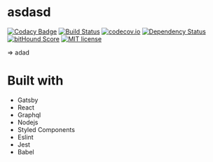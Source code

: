 # asdasd

[![Codacy Badge](https://api.codacy.com/project/badge/Grade/0b3a917c0cb9433cb12eec33b989c723)](https://www.codacy.com/app/angeloocana/angeloocana?utm_source=github.com&utm_medium=referral&utm_content=angeloocana/angeloocana&utm_campaign=badger)
[![Build Status](https://travis-ci.org/angeloocana/angeloocana.svg)](https://travis-ci.org/angeloocana/angeloocana)
[![codecov.io](http://codecov.io/github/angeloocana/angeloocana/coverage.svg)](http://codecov.io/github/angeloocana/angeloocana)
[![Dependency Status](https://gemnasium.com/angeloocana/angeloocana.svg)](https://gemnasium.com/angeloocana/angeloocana)
[![bitHound Score](https://www.bithound.io/github/gotwarlost/istanbul/badges/score.svg)](https://www.bithound.io/github/angeloocana/angeloocana)
[![MIT license](http://img.shields.io/badge/license-MIT-brightgreen.svg)](http://opensource.org/licenses/MIT)

=> adad

# Built with

- Gatsby
- React
- Graphql
- Nodejs
- Styled Components
- Eslint
- Jest
- Babel
